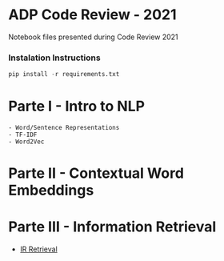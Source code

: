 # ADP Code Review - 2021
Notebook files presented during Code Review 2021

### Instalation Instructions

```python
pip install -r requirements.txt
```

# Parte I - Intro to NLP
    - Word/Sentence Representations
    - TF-IDF
    - Word2Vec

# Parte II - Contextual Word Embeddings

# Parte III - Information Retrieval
- [IR Retrieval](https://github.com/GuiliGomes/ir_demo)
